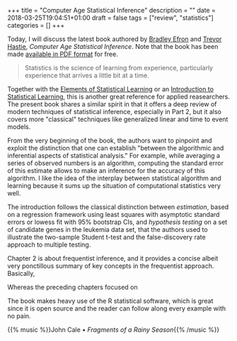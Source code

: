 +++
title = "Computer Age Statistical Inference"
description = ""
date = 2018-03-25T19:04:51+01:00
draft = false
tags = ["review", "statistics"]
categories = []
+++

Today, I will discuss the latest book authored by [Bradley Efron](http://statweb.stanford.edu/~ckirby/brad/) and [Trevor Hastie](https://web.stanford.edu/~hastie/), *Computer Age Statistical Inference*. Note that the book has been made [available in PDF format](https://web.stanford.edu/~hastie/CASI/) for free. 

<!--more-->

> Statistics is the science of learning from experience, particularly experience that arrives a little bit at a time.

Together with the [Elements of Statistical Learning](https://web.stanford.edu/~hastie/ElemStatLearn/) or an [Introduction to Statistical Learning](http://www-bcf.usc.edu/~gareth/ISL/), this is another great reference for applied reasearchers. The present book shares a similar spirit in that it offers a deep review of modern techniques of statistical inference, especially in Part 2, but it also covers more "classical" techniques like generalized linear and time to event models. 

From the very beginning of the book, the authors want to pinpoint and exploit the distinction that one can establish "between the algorithmic and inferential aspects of statistical analysis." For example, while averaging a series of observed numbers is an algorithm, computing the standard error of this estimate allows to make an inference for the accuracy of this algorithm. I like the idea of the interplay between statistical algorithm and learning because it sums up the situation of computational statistics very well.

The introduction follows the classical distinction between *estimation*, based on a regression framework using least squares with asymptotic standard errors or lowess fit with 95% bootstrap CIs, and *hypothesis testing* on a set of candidate genes in the leukemia data set, that the authors used to illustrate the two-sample Student t-test and the false-discovery rate approach to multiple testing.

Chapter 2 is about frequentist inference, and it provides a concise albeit very ponctillous summary of key concepts in the frequentist approach. Basically, 

Whereas the preceding chapters focused on


The book makes heavy use of the R statistical software, which is great since it is open source and the reader can follow along every example with no pain.


{{% music %}}John Cale • *Fragments of a Rainy Season*{{% /music %}}
